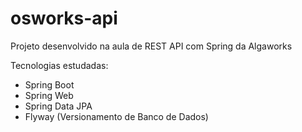 # osworks-api

Projeto desenvolvido na aula de REST API com Spring da Algaworks

Tecnologias estudadas:
- Spring Boot
- Spring Web
- Spring Data JPA
- Flyway (Versionamento de Banco de Dados)
